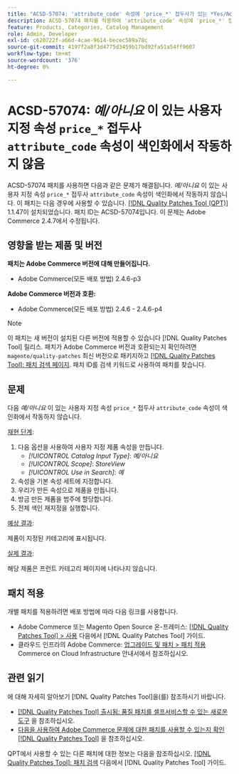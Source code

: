 ```yaml
---
title: "ACSD-57074: 'attribute_code' 속성에 'price_*' 접두사가 있는 *Yes/No* 사용자 지정 속성이 색인화에서 작동하지 않음"
description: ACSD-57074 패치를 적용하여 'attribute_code' 속성에 'price_*' 접두사가 있는 *Yes/No* 사용자 지정 속성이 색인화에서 작동하지 않는 Adobe Commerce 문제를 수정합니다.
feature: Products, Categories, Catalog Management
role: Admin, Developer
exl-id: c620722f-a66d-4cae-9614-becec589a78c
source-git-commit: 4197f2a8f3d4775d3459b17bd92fa51a54ff9607
workflow-type: tm+mt
source-wordcount: '376'
ht-degree: 0%

---
```


# ACSD-57074: *예/아니요* 이 있는 사용자 지정 속성 `price_*` 접두사 `attribute_code` 속성이 색인화에서 작동하지 않음

ACSD-57074 패치를 사용하면 다음과 같은 문제가 해결됩니다. *예/아니요* 이 있는 사용자 지정 속성 `price_*` 접두사 `attribute_code` 속성이 색인화에서 작동하지 않습니다. 이 패치는 다음 경우에 사용할 수 있습니다. [[!DNL Quality Patches Tool (QPT)]](/help/announcements/adobe-commerce-announcements/magento-quality-patches-released-new-tool-to-self-serve-quality-patches.md) 1.1.47이 설치되었습니다. 패치 ID는 ACSD-57074입니다. 이 문제는 Adobe Commerce 2.4.7에서 수정됩니다.

## 영향을 받는 제품 및 버전

**패치는 Adobe Commerce 버전에 대해 만들어집니다.**

* Adobe Commerce(모든 배포 방법) 2.4.6-p3

**Adobe Commerce 버전과 호환:**

* Adobe Commerce(모든 배포 방법) 2.4.6 - 2.4.6-p4

>[!NOTE]
>
>이 패치는 새 버전이 설치된 다른 버전에 적용할 수 있습니다 [!DNL Quality Patches Tool] 릴리스. 패치가 Adobe Commerce 버전과 호환되는지 확인하려면 `magento/quality-patches` 최신 버전으로 패키지하고 [[!DNL Quality Patches Tool]: 패치 검색 페이지](https://experienceleague.adobe.com/tools/commerce-quality-patches/index.html). 패치 ID를 검색 키워드로 사용하여 패치를 찾습니다.

## 문제

다음 *예/아니요* 이 있는 사용자 지정 속성 `price_*` 접두사 `attribute_code` 속성이 색인화에서 작동하지 않습니다.

<u>재현 단계</u>:

1. 다음 옵션을 사용하여 사용자 지정 제품 속성을 만듭니다.
   * *[!UICONTROL Catalog Input Type]*: *예/아니요*
   * *[!UICONTROL Scope]*: *StoreView*
   * *[!UICONTROL Use in Search]*: *예*
1. 속성을 기본 속성 세트에 지정합니다.
1. 우리가 만든 속성으로 제품을 만듭니다.
1. 방금 만든 제품을 범주에 할당합니다.
1. 전체 색인 재지정을 실행합니다.

<u>예상 결과</u>:

제품이 지정된 카테고리에 표시됩니다.

<u>실제 결과</u>:

해당 제품은 프런트 카테고리 페이지에 나타나지 않습니다.

## 패치 적용

개별 패치를 적용하려면 배포 방법에 따라 다음 링크를 사용합니다.

* Adobe Commerce 또는 Magento Open Source 온-프레미스: [[!DNL Quality Patches Tool] > 사용](https://experienceleague.adobe.com/docs/commerce-operations/tools/quality-patches-tool/usage.html) 다음에서 [!DNL Quality Patches Tool] 가이드.
* 클라우드 인프라의 Adobe Commerce: [업그레이드 및 패치 > 패치 적용](https://experienceleague.adobe.com/docs/commerce-cloud-service/user-guide/develop/upgrade/apply-patches.html) Commerce on Cloud Infrastructure 안내서에서 참조하십시오.

## 관련 읽기

에 대해 자세히 알아보기 [!DNL Quality Patches Tool]을(를) 참조하시기 바랍니다.

* [[!DNL Quality Patches Tool] 출시됨: 품질 패치를 셀프서비스할 수 있는 새로운 도구](/help/announcements/adobe-commerce-announcements/magento-quality-patches-released-new-tool-to-self-serve-quality-patches.md) 을 참조하십시오.
* [다음을 사용하여 Adobe Commerce 문제에 대한 패치를 사용할 수 있는지 확인 [!DNL Quality Patches Tool]](/help/support-tools/patches-available-in-qpt-tool/check-patch-for-magento-issue-with-magento-quality-patches.md) 을 참조하십시오.

QPT에서 사용할 수 있는 다른 패치에 대한 정보는 다음을 참조하십시오. [[!DNL Quality Patches Tool]: 패치 검색](https://experienceleague.adobe.com/tools/commerce-quality-patches/index.html) 다음에서 [!DNL Quality Patches Tool] 가이드.
